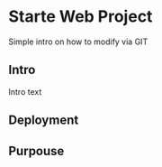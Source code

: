 # Starte Web Project

Simple intro on how to modify via GIT

## Intro 

Intro text

## Deployment

## Purpouse